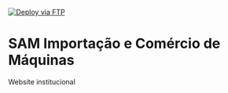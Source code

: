 [![Deploy via FTP](https://github.com/KN-Solution/SAM-Maquinas-Website/actions/workflows/deploy.yml/badge.svg)](https://github.com/KN-Solution/SAM-Maquinas-Website/actions/workflows/deploy.yml)
# SAM Importação e Comércio de Máquinas
 Website institucional

